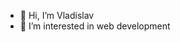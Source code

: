 - 👋 Hi, I’m Vladislav
- 👀 I’m interested in web development

<!---
vladislav-o0/vladislav-o0 is a ✨ special ✨ repository because its `README.md` (this file) appears on your GitHub profile.
You can click the Preview link to take a look at your changes.
--->
